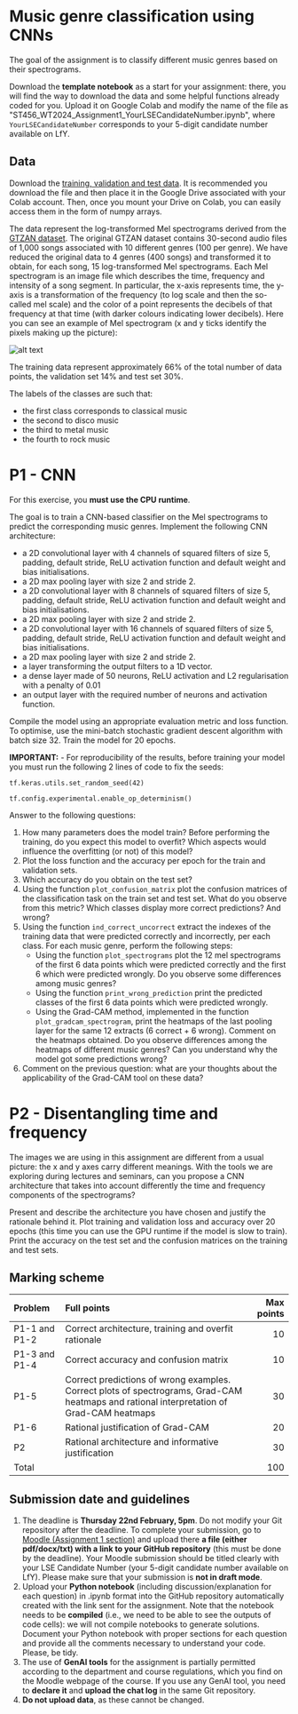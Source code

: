 # Music genre classification using CNNs

The goal of the assignment is to classify different music genres based on their spectrograms. 

Download the **template notebook** as a start for your assignment: there, you will find the way to download the data and some helpful functions already coded for you. Upload it on Google Colab and modify the name of the file as "ST456_WT2024_Assignment1_YourLSECandidateNumber.ipynb", where `YourLSECandidateNumber` corresponds to your 5-digit candidate number available on LfY.

## Data

Download the [training, validation and test data](https://drive.google.com/file/d/1D2ddb2vqRF6tyju8mkrM3R-Rxdrk6qX6/view?usp=share_link). It is recommended you download the file and then place it in the Google Drive associated with your Colab account. Then, once you mount your Drive on Colab, you can easily access them in the form of numpy arrays.

The data represent the log-transformed Mel spectrograms derived from the [GTZAN dataset](https://www.kaggle.com/datasets/andradaolteanu/gtzan-dataset-music-genre-classification). The original GTZAN dataset contains 30-second audio files of 1,000 songs associated with 10 different genres (100 per genre). We have reduced the original data to 4 genres (400 songs) and transformed it to obtain, for each song, 15 log-transformed Mel spectrograms. Each Mel spectrogram is an image file which describes the time, frequency and intensity of a song segment. In particular, the x-axis represents time, the y-axis is a transformation of the frequency (to log scale and then the so-called mel scale) and the color of a point represents the decibels of that frequency at that time (with darker colours indicating lower decibels). Here you can see an example of Mel spectrogram (x and y ticks identify the pixels making up the picture):

![alt text](https://github.com/lse-st456/assignment1-2024/blob/main/mel_spectrogram_example.png)

The training data represent approximately 66% of the total number of data points, the validation set 14% and test set 30%.

The labels of the classes are such that: 
- the first class corresponds to classical music
- the second to disco music
- the third to metal music
- the fourth to rock music

# P1 - CNN

For this exercise, you **must use the CPU runtime**.

The goal is to train a CNN-based classifier on the Mel spectrograms to predict the corresponding music genres. Implement the following CNN architecture:

- a 2D convolutional layer with 4 channels of squared filters of size 5, padding, default stride, ReLU activation function and default weight and bias initialisations.
- a 2D max pooling layer with size 2 and stride 2.
- a 2D convolutional layer with 8 channels of squared filters of size 5, padding, default stride, ReLU activation function and default weight and bias initialisations.
- a 2D max pooling layer with size 2 and stride 2.
- a 2D convolutional layer with 16 channels of squared filters of size 5, padding, default stride, ReLU activation function and default weight and bias initialisations.
- a 2D max pooling layer with size 2 and stride 2.
- a layer transforming the output filters to a 1D vector.
- a dense layer made of 50 neurons, ReLU activation and L2 regularisation with a penalty of 0.01
- an output layer with the required number of neurons and activation function.

Compile the model using an appropriate evaluation metric and loss function. To optimise, use the mini-batch stochastic gradient descent algorithm with batch size 32. Train the model for 20 epochs. 

**IMPORTANT:** - For reproducibility of the results, before training your model you must run the following 2 lines of code to fix the seeds:

`tf.keras.utils.set_random_seed(42)`

`tf.config.experimental.enable_op_determinism()`

Answer to the following questions:
1. How many parameters does the model train? Before performing the training, do you expect this model to overfit? Which aspects would influence the overfitting (or not) of this model?
2. Plot the loss function and the accuracy per epoch for the train and validation sets.
3. Which accuracy do you obtain on the test set?
4. Using the function `plot_confusion_matrix` plot the confusion matrices of the classification task on the train set and test set. What do you observe from this metric? Which classes display more correct predictions? And wrong?
5. Using the function `ind_correct_uncorrect` extract the indexes of the training data that were predicted correctly and incorrectly, per each class. For each music genre, perform the following steps:
   - Using the function `plot_spectrograms` plot the 12 mel spectrograms of the first 6 data points which were predicted correctly and the first 6 which were predicted wrongly. Do you observe some differences among music genres?
   - Using the function `print_wrong_prediction` print the predicted classes of the first 6 data points which were predicted wrongly.
   - Using the Grad-CAM method, implemented in the function `plot_gradcam_spectrogram`, print the heatmaps of the last pooling layer for the same 12 extracts (6 correct + 6 wrong). Comment on the heatmaps obtained. Do you observe differences among the heatmaps of different music genres? Can you understand why the model got some predictions wrong?
6. Comment on the previous question: what are your thoughts about the applicability of the Grad-CAM tool on these data?

# P2 - Disentangling time and frequency

The images we are using in this assignment are different from a usual picture: the x and y axes carry different meanings. With the tools we are exploring during lectures and seminars, can you propose a CNN architecture that takes into account differently the time and frequency components of the spectrograms?

Present and describe the architecture you have chosen and justify the rationale behind it. Plot training and validation loss and accuracy over 20 epochs (this time you can use the GPU runtime if the model is slow to train). Print the accuracy on the test set and the confusion matrices on the training and test sets.

## Marking scheme

| Problem | Full points | Max points |
|:--------|:----------|-----------:|
| P1-1 and P1-2  | Correct architecture, training and overfit rationale | 10 |
| P1-3 and P1-4  | Correct accuracy and confusion matrix | 10 |
| P1-5  | Correct predictions of wrong examples. Correct plots of spectrograms, Grad-CAM heatmaps and rational interpretation of Grad-CAM heatmaps | 30 |
| P1-6  | Rational justification of Grad-CAM | 20 |
| P2  | Rational architecture and informative justification | 30  |
| Total |  | 100 |

## Submission date and guidelines

1. The deadline is **Thursday 22nd February, 5pm**. Do not modify your Git repository after the deadline. To complete your submission, go to [Moodle (Assignment 1 section)](https://moodle.lse.ac.uk/mod/assign/view.php?id=1159658) and upload there **a file (either pdf/docx/txt) with a link to your GitHub repository** (this must be done by the deadline). Your Moodle submission should be titled clearly with your LSE Candidate Number (your 5-digit candidate number available on LfY). Please make sure that your submission is **not in draft mode**.
3. Upload your **Python notebook** (including discussion/explanation for each question) in .ipynb format into the GitHub repository automatically created with the link sent for the assignment. Note that the notebook needs to be **compiled** (i.e., we need to be able to see the outputs of code cells): we will not compile notebooks to generate solutions. Document your Python notebook with proper sections for each question and provide all the comments necessary to understand your code. Please, be tidy.
4. The use of **GenAI tools** for the assignment is partially permitted according to the department and course regulations, which you find on the Moodle webpage of the course. If you use any GenAI tool, you need to **declare it** and **upload the chat log** in the same Git repository.
5. **Do not upload data**, as these cannot be changed.

